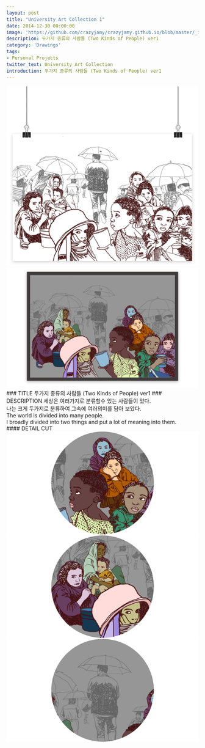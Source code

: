 ```yaml
---
layout: post
title: "University Art Collection 1"
date: 2014-12-30 00:00:00
image: 'https://github.com/crazyjamy/crazyjamy.github.io/blob/master/_images/_thumbnail/drawings-twokind-vs1.png?raw=true'
description: 두가지 종류의 사람들 (Two Kinds of People) ver1 
category: 'Drawings'
tags:
- Personal Projects
twitter_text: University Art Collection
introduction: 두가지 종류의 사람들 (Two Kinds of People) ver1 
---
```


<img src="https://github.com/crazyjamy/crazyjamy.github.io/blob/master/_images/_post/drawings/1.jpg?raw=true" alt="">
<img src="https://github.com/crazyjamy/crazyjamy.github.io/blob/master/_images/_post/drawings/2.jpg?raw=true" alt="">
### TITLE
두가지 종류의 사람들 (Two Kinds of People) ver1 
### DESCRIPTION
세상은 여러가지로 분류할수 있는 사람들이 있다. <br>
나는 크게 두가지로 분류하여 그속에 여러의미를 담아 보았다. <br>
The world is divided into many people. <br>
I broadly divided into two things and put a lot of meaning into them. <br>
#### DETAIL CUT
<img src="https://github.com/crazyjamy/crazyjamy.github.io/blob/master/_images/_post/drawings/3.jpg?raw=true" alt="">
<img src="https://github.com/crazyjamy/crazyjamy.github.io/blob/master/_images/_post/drawings/4.jpg?raw=true" alt="">
<img src="https://github.com/crazyjamy/crazyjamy.github.io/blob/master/_images/_post/drawings/5.jpg?raw=true" alt="">
